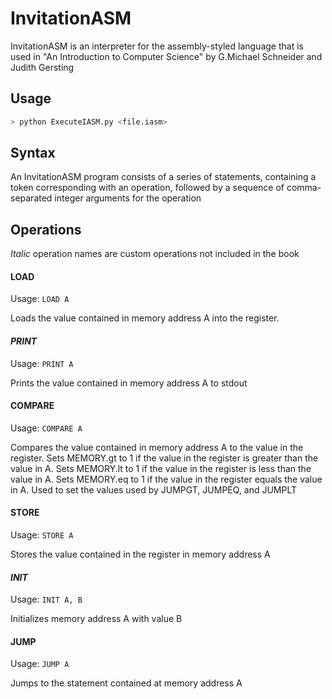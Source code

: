 # InvitationASM
InvitationASM is an interpreter for the assembly-styled language that is used in "An Introduction to Computer Science" by G.Michael Schneider and Judith Gersting

## Usage
```bash
> python ExecuteIASM.py <file.iasm>
```
## Syntax
An InvitationASM program consists of a series of statements, containing a token corresponding with an operation, followed by a sequence of comma-separated integer arguments for the operation

## Operations

*Italic* operation names are custom operations not included in the book

#### LOAD
Usage: `LOAD A`

Loads the value contained in memory address A into the register.

#### *PRINT*
Usage: `PRINT A`

Prints the value contained in memory address A to stdout

#### COMPARE
Usage: `COMPARE A`

Compares the value contained in memory address A to the value in the register.
Sets MEMORY.gt to 1 if the value in the register is greater than the value in A.
Sets MEMORY.lt to 1 if the value in the register is less than the value in A.
Sets MEMORY.eq to 1 if the value in the register equals the value in A.
Used to set the values used by JUMPGT, JUMPEQ, and JUMPLT

#### STORE
Usage: `STORE A`

Stores the value contained in the register in memory address A

#### *INIT*
Usage: `INIT A, B`

Initializes memory address A with value B

#### JUMP
Usage: `JUMP A`

Jumps to the statement contained at memory address A